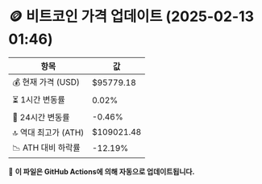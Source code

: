 # 🪙 비트코인 가격 업데이트 (2025-02-13 01:46)

| 항목                | 값 |
|--------------------|----------------|
| 💰 현재 가격 (USD) | $95779.18 |
| ⏳ 1시간 변동률    | 0.02% |
| 📆 24시간 변동률   | -0.46% |
| 🔝 역대 최고가 (ATH) | $109021.48 |
| 📉 ATH 대비 하락률 | -12.19% |

🔄 **이 파일은 GitHub Actions에 의해 자동으로 업데이트됩니다.**
